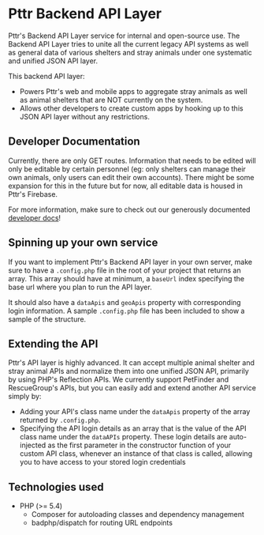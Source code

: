 # Pttr Backend API Layer

Pttr's Backend API Layer service for internal and open-source use. The Backend API Layer tries to unite all the current legacy API systems
as well as general data of various shelters and stray animals under one systematic and unified JSON API layer. 

This backend API layer:

* Powers Pttr's web and mobile apps to aggregate stray animals as well as animal shelters that are NOT currently on the system.
* Allows other developers to create custom apps by hooking up to this JSON API layer without any restrictions.

## Developer Documentation

Currently, there are only GET routes. Information that needs to be edited will only be editable by certain personnel (eg: only shelters can manage their own animals, only users can edit their own accounts). There might be some expansion for this in the future but for now, all editable data is housed in Pttr's Firebase.

For more information, make sure to check out our generously documented [developer docs](https://github.com/pttrfiu/Pttr-BackendAPI/wiki)!

## Spinning up your own service

If you want to implement Pttr's Backend API layer in your own server, make sure to have a `.config.php` file in the root of your project that returns an array. This array should have at minimum, a `baseUrl` index specifying the base url where you plan to run the API layer. 

It should also have a `dataApis` and `geoApis` property with corresponding login information. A sample `.config.php` file has been included to show a sample of the structure.

## Extending the API

Pttr's API layer is highly advanced. It can accept multiple animal shelter and stray animal APIs and normalize them into one unified JSON API, primarily by using PHP's Reflection APIs. We currently support PetFinder and RescueGroup's APIs, but you can easily add and extend another API service simply by:

* Adding your API's class name under the `dataApis` property of the array returned by `.config.php`.
* Specifying the API login details as an array that is the value of the API class name under the `dataAPIs` property. These login details are auto-injected as the first parameter in the constructor function of your custom API class, whenever an instance of that class is called, allowing you to have access to your stored login credentials

## Technologies used
* PHP (>= 5.4)
  * Composer for autoloading classes and dependency management
  * badphp/dispatch for routing URL endpoints